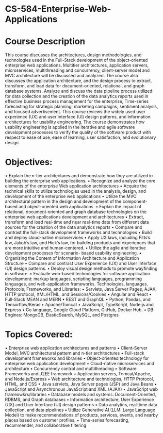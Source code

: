 # CS-584-Enterprise-Web-Applications

# Course Description
This course discusses the architectures, design methodologies, and
technologies used in the Full-Stack development of the object-oriented
enterprise web applications. Multitier architectures, application servers,
microservices, multithreading and concurrency, client-server model and
MVC architecture will be discussed and analyzed. The course also discusses
the application architecture, and the design process to extract, transform,
and load data for document-oriented, relational, and graph database
systems. Analyze and discuss the data pipeline process utilized for data
collection and the creation of the data analytics reports used in effective
business process management for the enterprise, Time-series forecasting for
strategic planning, marketing campaigns, sentiment analysis, and focused
advertisement. This course reviews the widely used user experience (UX)
and user interface (UI) design patterns, and information architectures for
usability engineering. The course demonstrates how usability engineering is
applied in the iterative and agile software development processes to verify
the quality of the software product with respect to ease of use, ease of
learning, user satisfaction, and evolutionary design.

# Objectives:
• Explain the n-tier architectures and demonstrate how they are
utilized in building the enterprise web applications.
• Recognize and analyze the core elements of the enterprise Web
application architectures
• Acquire the technical skills to utilize technologies used in the analysis,
design, and development of the enterprise web applications
• Utilize the MVC architectural pattern in the design and development
of the component-based and object-oriented web applications.
• Explain the impact of relational, document-oriented and graph
database technologies on the enterprise web applications
development and architectures
• Extract, transform and load real-time and near real-time data from
different data sources for the creation of the data analytics reports
• Compare and contrast the full-stack development frameworks and
technologies
• Build and deploy cloud-native microservices
• Apply UX laws, including Fitts’s law, Jakob’s law, and Hick’s law, for
building products and experiences that are more intuitive and
human-centered.
• Utilize the agile and iterative development processes for scenario-
based usability engineering.
• Organizing the Content of Information Architecture and Application
Structure
• Compare and contrast User Experience (UX) and User Interface (UI)
design patterns.
• Deploy visual design methods to promote wayfinding in software.
• Evaluate web-based technologies for software application
development: markup languages, scripting languages,
programming languages, and web-application frameworks.
Technologies, languages, Protocols, Frameworks, and Libraries:
• Servlets, Java Server Pages, AJAX, HTTP protocol, XML/HTML, and
Sessions/Cookies
• Angular and React
• Full-Stack MEAN and MERN
• REST and GraphQL
• Python, Pandas, and Tensorflow/Keras
• Apache/Tomcat
• JavaScript, TypeScript, Node.js and Express
• Go language, Google Cloud Platform, GitHub, Docker Hub.
• DB Engines: MongoDB, ElasticSearch, MySQL, and Postgres

# Topics Covered:
• Enterprise web application architectures and patterns
• Client-Server Model, MVC architectural pattern and n-tier
architectures
• Full-stack development frameworks and libraries
• Object-oriented technology for enterprise web application
development
• Cloud-native microservices and architecture
• Concurrency control and multithreading
• Software Frameworks and J2EE framework
• Application servers, Tomcat/Apache, and Node.js/Express
• Web architecture and technologies, HTTP Protocol, HTML, and CSS
• Java servlets, Java Server pages (JSP) and Java Beans
• JavaScript and Asynchronous JavaScript and XML (AJAX)
• JavaScript web frameowkrs/libraries
• Database models and systems: Document-Oriented, RDBMS, and
Graph databases
• Information architecture, User Experience (UX) and User Interface
(UI) design patterns
• Data analytics, real-time data collection, and data pipelines
• Utilize Generative AI (LLM: Large Language Model) to make
recommendations of products, services, events, and nearby places
based on customer profiles.
• Time-series forecasting, recommender, and collaborative filtering
